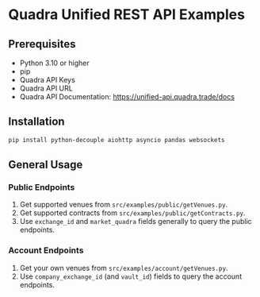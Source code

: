 # Quadra Unified REST API Examples

## Prerequisites
- Python 3.10 or higher
- pip
- Quadra API Keys
- Quadra API URL
- Quadra API Documentation: https://unified-api.quadra.trade/docs

## Installation
```bash
pip install python-decouple aiohttp asyncio pandas websockets
```

## General Usage

### Public Endpoints
1. Get supported venues from `src/examples/public/getVenues.py`.
2. Get supported contracts from `src/examples/public/getContracts.py`.
3. Use `exchange_id` and `market_quadra` fields generally to query the public endpoints.

### Account Endpoints
1. Get your own venues from `src/examples/account/getVenues.py`.
2. Use `company_exchange_id` (and `vault_id`) fields to query the account endpoints.

